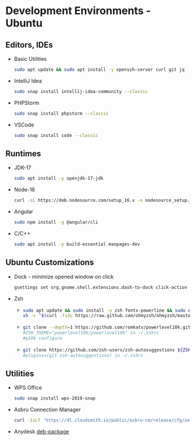# Development Environments - Ubuntu


## Editors, IDEs

- Basic Utilities
  ```bash
  sudo apt update && sudo apt install -y openssh-server curl git jq
  ```

- IntelliJ Idea

  ```bash
  sudo snap install intellij-idea-community --classic
  ```

- PHPStorm

  ```bash
  sudo snap install phpstorm --classic
  ```

- VSCode

  ```bash
  sudo snap install code --classic
  ```

  

## Runtimes

- JDK-17

  ```bash
  sudo apt install -y openjdk-17-jdk
  ```

- Node-16

  ```bash
  curl -sL https://deb.nodesource.com/setup_16.x -o nodesource_setup.sh && sudo apt install -y nodejs
  ```

- Angular

  ```bash
  sudo npm install -g @angular/cli
  ```

- C/C++

  ```bash
  sudo apt install -y build-essential manpages-dev
  ```

## Ubuntu Customizations

- Dock - minimize opened window on click
  ```bash
  gsettings set org.gnome.shell.extensions.dash-to-dock click-action 'minimize'
  ```
- Zsh
    - ```bash
      sudo apt update && sudo install -y zsh fonts-powerline && sudo chsh -s $(which zsh) $(whoami)
      sh -c "$(curl -fsSL https://raw.github.com/ohmyzsh/ohmyzsh/master/tools/install.sh)"
      ```
    - ```bash
      git clone --depth=1 https://github.com/romkatv/powerlevel10k.git ${ZSH_CUSTOM:-$HOME/.oh-my-zsh/custom}/themes/powerlevel10k
      #ZSH_THEME="powerlevel10k/powerlevel10k" in ~/.zshrc
      #p10k configure
      ```
    - ```bash
      git clone https://github.com/zsh-users/zsh-autosuggestions ${ZSH_CUSTOM:-~/.oh-my-zsh/custom}/plugins/zsh-autosuggestions
      #plugins=(git zsh-autosuggestions) in ~/.zshrc
      ```
  
## Utilities

- WPS Office
  ```bash
  sudo snap install wps-2019-snap
  ```
  
- Asbru Connection Manager
  ```bash
  curl -1sLf 'https://dl.cloudsmith.io/public/asbru-cm/release/cfg/setup/bash.deb.sh' | sudo -E bash &&  sudo apt install -y asbru-cm 
  ```
  
- Anydesk
  [deb-package](https://anydesk.com/en/downloads/linux)
   
